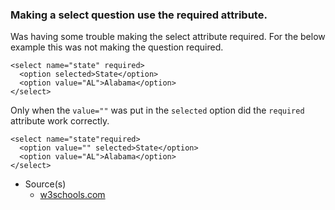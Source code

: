 ### Making a select question use the required attribute.

Was having some trouble making the select attribute required. For the below example this was not making the question required.

```
<select name="state" required>
  <option selected>State</option>
  <option value="AL">Alabama</option>
</select>
```

Only when the `value=""` was put in the `selected` option did the `required` attribute work correctly.

```
<select name="state"required>
  <option value="" selected>State</option>
  <option value="AL">Alabama</option>
</select>
```

- Source(s)
  - [w3schools.com](https://www.w3schools.com/tags/att_select_required.asp)
